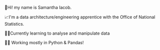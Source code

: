 👋Hi! my name is Samantha Iacob.

📈I'm a data architecture/engineering apprentice with the Office of National Statistics.

👩‍💻Currently learning to analyse and manipulate data

🐍🐼 Working mostly in Python & Pandas!

